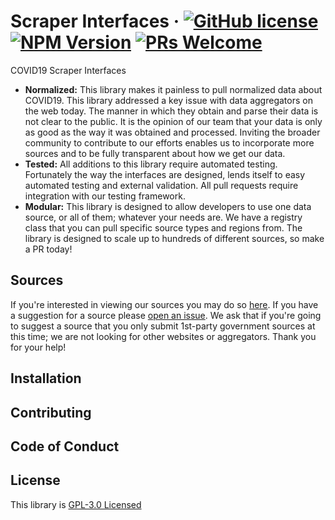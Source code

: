 # Scraper Interfaces &middot; [![GitHub license](https://img.shields.io/github/license/COVID19-FYI/scraper-interfaces)](https://github.com/COVID19-FYI/scraper-interfaces/blob/master/LICENSE) [![NPM Version](https://img.shields.io/npm/v/@covid19/scraper-interfaces?color=%230B7CBC)](https://www.npmjs.com/package/@covid19/scraper-interfaces) [![PRs Welcome](https://img.shields.io/badge/PRs-welcome-brightgreen.svg)](https://github.com/COVID19-FYI/scraper-interfaces/pulls)

COVID19 Scraper Interfaces

* **Normalized:** This library makes it painless to pull normalized data about COVID19. This library addressed a key issue
with data aggregators on the web today. The manner in which they obtain and parse their data is not clear to the public.
It is the opinion of our team that your data is only as good as the way it was obtained and processed. Inviting the broader community
to contribute to our efforts enables us to incorporate more sources and to be fully transparent about how we get our data.
* **Tested:** All additions to this library require automated testing. Fortunately the way the interfaces are designed, lends itself
to easy automated testing and external validation. All pull requests require integration with our testing framework.
* **Modular:** This library is designed to allow developers to use one data source, or all of them; whatever your needs are.
We have a registry class that you can pull specific source types and regions from. The library is designed to scale up to hundreds
of different sources, so make a PR today!

## Sources
If you're interested in viewing our sources you may do so [here](https://docs.google.com/spreadsheets/d/1Uw6RPRejs0lg-2F8VrWgY8ZX_8f4YHt38-KmJrXYcb0/edit?usp=sharing). If you have a suggestion for a source please [open an issue](https://github.com/COVID19-OSS/scraper-interfaces/issues/new). We ask that if you're going to suggest a source that you only submit 1st-party government sources at this time; we are not looking for other websites or aggregators. Thank you for your help!

## Installation

## Contributing

## Code of Conduct

## License

This library is [GPL-3.0 Licensed](./LICENSE)
